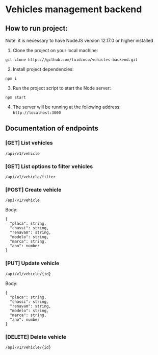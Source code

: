 # Vehicles management backend

## How to run project:

Note: it is necessary to have NodeJS version 12.17.0 or higher installed

1. Clone the project on your local machine:

```git clone https://github.com/luidimso/vehicles-backend.git```

2. Install project dependencies:

```npm i```

3. Run the project script to start the Node server:

```npm start```

4. The server will be running at the following address: ```http://localhost:3000```


## Documentation of endpoints

### [GET] List vehicles
```/api/v1/vehicle```

### [GET] List options to filter vehicles
```/api/v1/vehicle/filter```

### [POST] Create vehicle
```/api/v1/vehicle```

Body:

```
{
  "placa": string,
  "chassi": string,
  "renavam": string,
  "modelo": string,
  "marca": string,
  "ano": number
}
```

### [PUT] Update vehicle
```/api/v1/vehicle/{id}```

Body:

```
{
  "placa": string,
  "chassi": string,
  "renavam": string,
  "modelo": string,
  "marca": string,
  "ano": number
}
```

### [DELETE] Delete vehicle
```/api/v1/vehicle/{id}```
